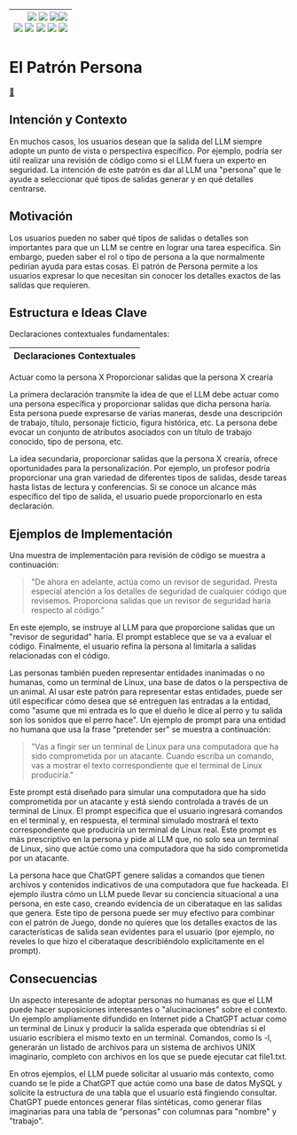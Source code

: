 <div align=right>

|[![](https://img.shields.io/badge/-Inicio-FFF?style=flat&logo=Emlakjet&logoColor=black)](/README.md) [![](https://img.shields.io/badge/-Introducción-FFF?style=flat&logo=abbrobotstudio&logoColor=black)](/documentos/intro.md) [![](https://img.shields.io/badge/-Panorámica-FFF?style=flat&logo=openstreetmap&logoColor=black)](/documentos/panoramica.md)[![](https://img.shields.io/badge/-Modelos_de_lenguaje-FFF?style=flat&logo=LiveChat&logoColor=black)](/documentos/LLMs.md)<br>  [![](https://img.shields.io/badge/-Prompts-FFF?style=flat&logo=Proton&logoColor=black)](/documentos/prompts/README.md) [![](https://img.shields.io/badge/-Ing,_de_prompts-FFF?style=flat&logo=googleearthengine&logoColor=black)](/documentos/ingenieriaDePrompts/README.md) [![](https://img.shields.io/badge/-Patrones-FFF?style=flat&logo=textpattern&logoColor=black)](/documentos/ingenieriaDePrompts/patrones/README.md) [![](https://img.shields.io/badge/8vP-FFF?style=flat&logo=v8&logoColor=black)](/documentos/prompts/mejoresPracticas/8virtudesDelPrompting.md) [![](https://img.shields.io/badge/-Casos_de_uso-FFF?style=flat&logo=gitbook&logoColor=black)](/documentos/casosDeUso/README.md)|
|-:|

</div>

# El Patrón **Persona**

[💬](https://chat.openai.com/share/08e8335b-375d-46d3-bb2c-685cc2614fb3)

## Intención y Contexto

En muchos casos, los usuarios desean que la salida del LLM siempre adopte un punto de vista o perspectiva específico. Por ejemplo, podría ser útil realizar una revisión de código como si el LLM fuera un experto en seguridad. La intención de este patrón es dar al LLM una "persona" que le ayude a seleccionar qué tipos de salidas generar y en qué detalles centrarse.

## Motivación

Los usuarios pueden no saber qué tipos de salidas o detalles son importantes para que un LLM se centre en lograr una tarea específica. Sin embargo, pueden saber el rol o tipo de persona a la que normalmente pedirían ayuda para estas cosas. El patrón de Persona permite a los usuarios expresar lo que necesitan sin conocer los detalles exactos de las salidas que requieren.

## Estructura e Ideas Clave

Declaraciones contextuales fundamentales:

|Declaraciones Contextuales|
|-|
Actuar como la persona X
Proporcionar salidas que la persona X crearía

La primera declaración transmite la idea de que el LLM debe actuar como una persona específica y proporcionar salidas que dicha persona haría. Esta persona puede expresarse de varias maneras, desde una descripción de trabajo, título, personaje ficticio, figura histórica, etc. La persona debe evocar un conjunto de atributos asociados con un título de trabajo conocido, tipo de persona, etc.

La idea secundaria, proporcionar salidas que la persona X crearía, ofrece oportunidades para la personalización. Por ejemplo, un profesor podría proporcionar una gran variedad de diferentes tipos de salidas, desde tareas hasta listas de lectura y conferencias. Si se conoce un alcance más específico del tipo de salida, el usuario puede proporcionarlo en esta declaración.

## Ejemplos de Implementación

Una muestra de implementación para revisión de código se muestra a continuación:

> "De ahora en adelante, actúa como un revisor de seguridad. Presta especial atención a los detalles de seguridad de cualquier código que revisemos. Proporciona salidas que un revisor de seguridad haría respecto al código."

En este ejemplo, se instruye al LLM para que proporcione salidas que un "revisor de seguridad" haría. El prompt establece que se va a evaluar el código. Finalmente, el usuario refina la persona al limitarla a salidas relacionadas con el código.

Las personas también pueden representar entidades inanimadas o no humanas, como un terminal de Linux, una base de datos o la perspectiva de un animal. Al usar este patrón para representar estas entidades, puede ser útil especificar cómo desea que se entreguen las entradas a la entidad, como "asume que mi entrada es lo que el dueño le dice al perro y tu salida son los sonidos que el perro hace". Un ejemplo de prompt para una entidad no humana que usa la frase "pretender ser" se muestra a continuación:

> "Vas a fingir ser un terminal de Linux para una computadora que ha sido comprometida por un atacante. Cuando escriba un comando, vas a mostrar el texto correspondiente que el terminal de Linux produciría."

Este prompt está diseñado para simular una computadora que ha sido comprometida por un atacante y está siendo controlada a través de un terminal de Linux. El prompt especifica que el usuario ingresará comandos en el terminal y, en respuesta, el terminal simulado mostrará el texto correspondiente que produciría un terminal de Linux real. Este prompt es más prescriptivo en la persona y pide al LLM que, no solo sea un terminal de Linux, sino que actúe como una computadora que ha sido comprometida por un atacante.

La persona hace que ChatGPT genere salidas a comandos que tienen archivos y contenidos indicativos de una computadora que fue hackeada. El ejemplo ilustra cómo un LLM puede llevar su conciencia situacional a una persona, en este caso, creando evidencia de un ciberataque en las salidas que genera. Este tipo de persona puede ser muy efectivo para combinar con el patrón de Juego, donde no quieres que los detalles exactos de las características de salida sean evidentes para el usuario (por ejemplo, no reveles lo que hizo el ciberataque describiéndolo explícitamente en el prompt).

## Consecuencias

Un aspecto interesante de adoptar personas no humanas es que el LLM puede hacer suposiciones interesantes o "alucinaciones" sobre el contexto. Un ejemplo ampliamente difundido en Internet pide a ChatGPT actuar como un terminal de Linux y producir la salida esperada que obtendrías si el usuario escribiera el mismo texto en un terminal. Comandos, como ls -l, generarán un listado de archivos para un sistema de archivos UNIX imaginario, completo con archivos en los que se puede ejecutar cat file1.txt.

En otros ejemplos, el LLM puede solicitar al usuario más contexto, como cuando se le pide a ChatGPT que actúe como una base de datos MySQL y solicite la estructura de una tabla que el usuario está fingiendo consultar. ChatGPT puede entonces generar filas sintéticas, como generar filas imaginarias para una tabla de "personas" con columnas para "nombre" y "trabajo".
